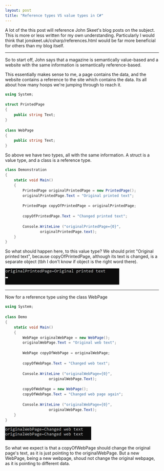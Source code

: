 ```yaml
---
layout: post
title: "Reference types VS value types in C#"
---
```


A lot of the this post will reference John Skeet's blog posts on the subject. This is more or less written for my own understanding. Particularly I would think that jonskeet.uk/csharp/references.html would be far more beneficial for others than my blog itself.

---

So to start off, John says that a magazine is semantically value-based and a website with the same information is semantically reference-based.

This essentially makes sense to me, a page contains the data, and the website contains a reference to the site which contains the data. Its all about how many hoops we're jumping through to reach it.

```cs
using System;

struct PrintedPage
{
	public string Text;
}

class WebPage
{
	public string Text;
}
```

So above we have two types, all with the same information. A struct is a value type, and a class is a reference type.

```cs
class Demonstration
{
	static void Main()
	{
		PrintedPage originalPrintedPage = new PrintedPage();
		originalPrintedPage.Text = "Original printed text";

		PrintedPage copyOfPrintedPage = originalPrintedPage;

		copyOfPrintedPage.Text = "Changed printed text";

		Console.WriteLine ("originalPrintedPage={0}",
				originalPrintedPage.text);
	}
}
```

So what should happen here, to this value type? We should print "Original printed text", because copyOfPrintedPage, although its text is changed, is a separate object (tbh I don't know if object is the right word there).

![originalPrintedPage=Original printed text](/assets/2019-02-20-ref-value-types-post/valueTypePrintOut.jpg)

---

Now for a reference type using the class WebPage

```cs
using System;

class Demo
{
	static void Main()
	{
		WebPage originalWebPage = new WebPage();
		originalWebPage.Text = "Original web text";

		WebPage copyOfWebPage = originalWebPage;

		copyOfWebPage.Text = "Changed web text";

		Console.WriteLine ("originalWebPage={0}",
					originalWebPage.Text);

		copyOfWebPage = new WebPage();
		copyOfWebPage.Text = "Changed web page again";

		Console.WriteLine ("originalWebPage={0}",
					originalWebPage.Text);
	}
}
```


![originalWebPage=Original printed text](/assets/2019-02-20-ref-value-types-post/ref_types_output.jpg)

So what we expect is that a copyOfWebPage should change the original page's text, as it is just pointing to the originalWebPage. But a new WebPage, being a new webpage, shoud not change the original webpage, as it is pointing to different data.
